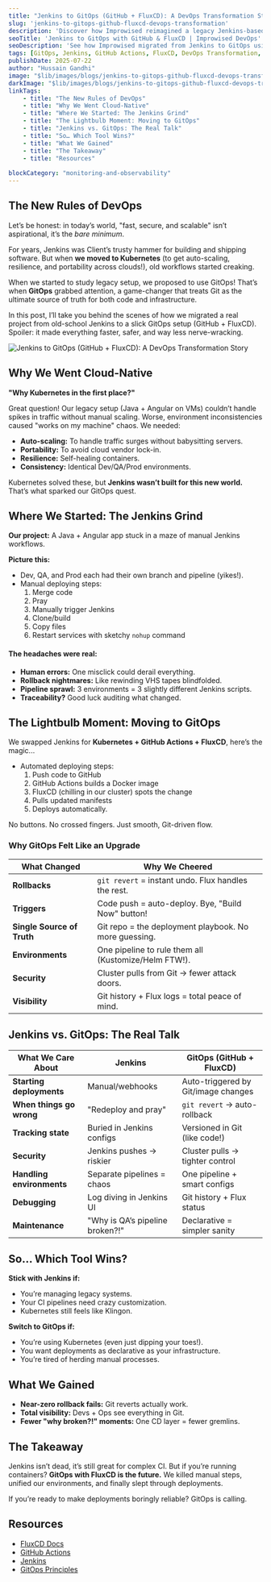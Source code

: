 ```yaml
---
title: "Jenkins to GitOps (GitHub + FluxCD): A DevOps Transformation Story"
slug: 'jenkins-to-gitops-github-fluxcd-devops-transformation'
description: 'Discover how Improwised reimagined a legacy Jenkins-based CI/CD pipeline into a modern GitOps workflow using GitHub Actions and FluxCD. A practical journey into scalable, secure, and cloud-native DevOps.'
seoTitle: 'Jenkins to GitOps with GitHub & FluxCD | Improwised DevOps'
seoDescription: 'See how Improwised migrated from Jenkins to GitOps using GitHub & FluxCD,  enhancing deployment speed, security, and CI/CD scalability in real-world DevOps'
tags: [GitOps, Jenkins, GitHub Actions, FluxCD, DevOps Transformation, CI/CD, Cloud-Native, Improwised Technologies, Infrastructure as Code Automation]
publishDate: 2025-07-22
author: "Hussain Gandhi"
image: "$lib/images/blogs/jenkins-to-gitops-github-fluxcd-devops-transformation-head-light.svg"
darkImage: "$lib/images/blogs/jenkins-to-gitops-github-fluxcd-devops-transformation-head-dark.svg"
linkTags:
    - title: "The New Rules of DevOps"
    - title: "Why We Went Cloud-Native"
    - title: "Where We Started: The Jenkins Grind"
    - title: "The Lightbulb Moment: Moving to GitOps"
    - title: "Jenkins vs. GitOps: The Real Talk"
    - title: "So… Which Tool Wins?"
    - title: "What We Gained"
    - title: "The Takeaway"
    - title: "Resources"
      
blockCategory: "monitoring-and-observability"
---
```


## **The New Rules of DevOps**

Let’s be honest: in today’s world, "fast, secure, and scalable" isn’t aspirational, it’s the *bare minimum*. 

For years, Jenkins was Client’s trusty hammer for building and shipping software. But when **we moved to Kubernetes** (to get auto-scaling, resilience, and portability across clouds\!), old workflows started creaking. 

When we started to study legacy setup, we proposed to use GitOps\! That’s when **GitOps** grabbed attention, a game-changer that treats Git as the ultimate source of truth for both code and infrastructure.

In this post, I’ll take you behind the scenes of how we migrated a real project from old-school Jenkins to a slick GitOps setup (GitHub \+ FluxCD). Spoiler: it made everything faster, safer, and way less nerve-wracking.

![Jenkins to GitOps (GitHub + FluxCD): A DevOps Transformation Story]($lib/images/blogs/jenkins-to-gitops-github-fluxcd-devops-transformation-content-image.png)

## **Why We Went Cloud-Native**

**"Why Kubernetes in the first place?"**

Great question\! Our legacy setup (Java \+ Angular on VMs) couldn’t handle spikes in traffic without manual scaling. Worse, environment inconsistencies caused "works on my machine" chaos. We needed:

* **Auto-scaling:** To handle traffic surges without babysitting servers.  
* **Portability:** To avoid cloud vendor lock-in.  
* **Resilience:** Self-healing containers.  
* **Consistency:** Identical Dev/QA/Prod environments.

Kubernetes solved these, but **Jenkins wasn’t built for this new world.** That’s what sparked our GitOps quest.

## **Where We Started: The Jenkins Grind**
 
**Our project:** A Java \+ Angular app stuck in a maze of manual Jenkins workflows. 

**Picture this:**
* Dev, QA, and Prod each had their own branch and pipeline (yikes\!).  
* Manual deploying steps:  
  1. Merge code 
  2. Pray 
  3. Manually trigger Jenkins 
  4. Clone/build 
  5. Copy files
  6. Restart services with sketchy `nohup` command

#### **The headaches were real:**

* **Human errors:** One misclick could derail everything.  
* **Rollback nightmares:** Like rewinding VHS tapes blindfolded.  
* **Pipeline sprawl:** 3 environments \= 3 slightly different Jenkins scripts.  
* **Traceability?** Good luck auditing what changed.

## **The Lightbulb Moment: Moving to GitOps**

We swapped Jenkins for **Kubernetes \+ GitHub Actions \+ FluxCD**, here’s the magic...
* Automated deploying steps:
  1. Push code to GitHub 
  2. GitHub Actions builds a Docker image
  3. FluxCD (chilling in our cluster) spots the change
  4. Pulls updated manifests
  5. Deploys automatically.

No buttons. No crossed fingers. Just smooth, Git-driven flow.

### **Why GitOps Felt Like an Upgrade**
 
| What Changed |  Why We Cheered |
| ----- | ----- |
| **Rollbacks** | `git revert` \= instant undo. Flux handles the rest. |
| **Triggers** | Code push \= auto-deploy. Bye, "Build Now" button\! |
| **Single Source of Truth** | Git repo \= the deployment playbook. No more guessing. |
| **Environments** | One pipeline to rule them all (Kustomize/Helm FTW\!). |
| **Security** | Cluster pulls from Git → fewer attack doors. |
| **Visibility** | Git history \+ Flux logs \= total peace of mind. |

## **Jenkins vs. GitOps: The Real Talk**

| What We Care About | Jenkins | GitOps (GitHub \+ FluxCD) |
| ----- | ----- | ----- |
| **Starting deployments** | Manual/webhooks | Auto-triggered by Git/image changes |
| **When things go wrong** | "Redeploy and pray" | `git revert` → auto-rollback |
| **Tracking state** | Buried in Jenkins configs | Versioned in Git (like code\!) |
| **Security** | Jenkins pushes → riskier | Cluster pulls → tighter control |
| **Handling environments** | Separate pipelines \= chaos | One pipeline \+ smart configs |
| **Debugging** | Log diving in Jenkins UI | Git history \+ Flux status |
| **Maintenance** | "Why is QA’s pipeline broken?\!"     | Declarative \= simpler sanity |

## **So… Which Tool Wins?**

**Stick with Jenkins if:**

* You’re managing legacy systems.  
* Your CI pipelines need crazy customization.  
* Kubernetes still feels like Klingon.

**Switch to GitOps if:**

* You’re using Kubernetes (even just dipping your toes\!).  
* You want deployments as declarative as your infrastructure.  
* You’re tired of herding manual processes.

## **What We Gained**

* **Near-zero rollback fails:** Git reverts actually work.  
* **Total visibility:** Devs \+ Ops see everything in Git.  
* **Fewer "why broken?\!" moments:** One CD layer \= fewer gremlins.

## **The Takeaway**

Jenkins isn’t dead, it’s still great for complex CI. But if you’re running containers? **GitOps with FluxCD is the future.** We killed manual steps, unified our environments, and finally slept through deployments.

If you’re ready to make deployments boringly reliable? GitOps is calling.

## **Resources**

* <a href="https://fluxcd.io/flux/" target="_blank">FluxCD Docs</a>
* <a href="https://docs.github.com/en/actions" target="_blank">GitHub Actions</a>
* <a href="https://www.jenkins.io/doc/book" target="_blank">Jenkins</a>
* <a href="https://opengitops.dev/" target="_blank">GitOps Principles</a>
